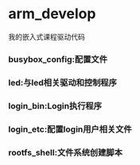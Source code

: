# arm_develop
我的嵌入式课程驱动代码
<h3>busybox_config:配置文件</h3>
<h3>led:与led相关驱动和控制程序</h3>
<h3>login_bin:Login执行程序</h3>
<h3>login_etc:配置login用户相关文件</h3>
<h3>rootfs_shell:文件系统创建脚本</h3>
